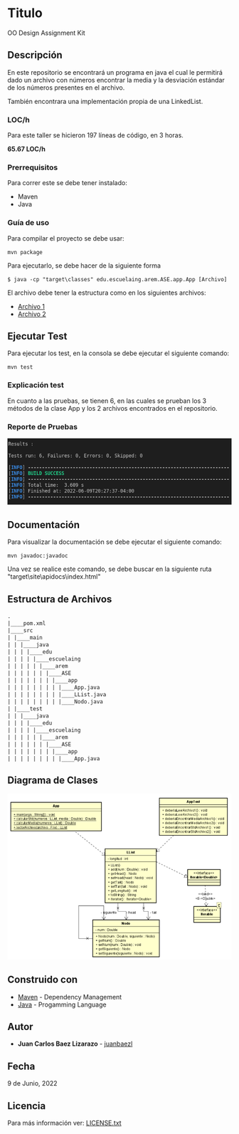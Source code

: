 # Titulo

OO Design Assignment Kit

## Descripción

En este repositorio se encontrará un programa en java el cual le permitirá dado un archivo con números encontrar la media y la desviación estándar de los números presentes en el archivo.

También encontrara una implementación propia de una LinkedList.

### LOC/h

Para este taller se hicieron 197 líneas de código, en 3 horas.

**65.67 LOC/h**

### Prerrequisitos

Para correr este se debe tener instalado:

- Maven
- Java

### Guía de uso

Para compilar el proyecto se debe usar:

```
mvn package
```

Para ejecutarlo, se debe hacer de la siguiente forma

```
$ java -cp "target\classes" edu.escuelaing.arem.ASE.app.App [Archivo]
```

El archivo debe tener la estructura como en los siguientes archivos:

- [Archivo 1](num1.txt)
- [Archivo 2](num2.txt)

## Ejecutar Test

Para ejecutar los test, en la consola se debe ejecutar el siguiente comando:

```
mvn test
```

### Explicación test

En cuanto a las pruebas, se tienen 6, en las cuales se prueban los 3 métodos de la clase App y los 2 archivos encontrados en el repositorio.

### Reporte de Pruebas

![Reporte de Pruebas](img/report_test.png)

## Documentación

Para visualizar la documentación se debe ejecutar el siguiente comando:

```
mvn javadoc:javadoc
```

Una vez se realice este comando, se debe buscar en la siguiente ruta "target\site\apidocs\index.html"

## Estructura de Archivos

    .
    |____pom.xml
    |____src
    | |____main
    | | |____java
    | | | |____edu
    | | | | |____escuelaing
    | | | | | |____arem
    | | | | | | |____ASE
    | | | | | | | |____app
    | | | | | | | | |____App.java
    | | | | | | | | |____LList.java
    | | | | | | | | |____Nodo.java
    | |____test
    | | |____java
    | | | |____edu
    | | | | |____escuelaing
    | | | | | |____arem
    | | | | | | |____ASE
    | | | | | | | |____app
    | | | | | | | | |____App.java

## Diagrama de Clases

![Diagrama de Clases](img/Diagrama_de_Clases.png)

## Construido con

- [Maven](https://maven.apache.org/) - Dependency Management
- [Java](https://www.java.com/es/) - Progamming Language

## Autor

- **Juan Carlos Baez Lizarazo** - [juanbaezl](https://github.com/juanbaezl)

## Fecha

9 de Junio, 2022

## Licencia

Para más información ver: [LICENSE.txt](LICENSE.txt)
